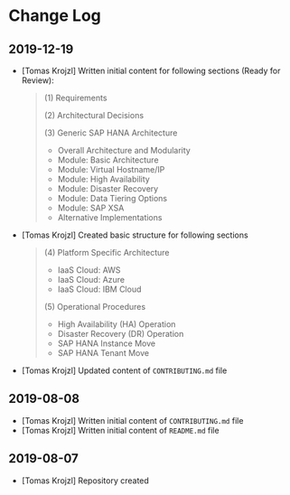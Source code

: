 # Change Log

## 2019-12-19

- [Tomas Krojzl] Written initial content for following sections (Ready for Review):

  > (1) Requirements
  >
  > (2) Architectural Decisions
  >
  > (3) Generic SAP HANA Architecture
  >   - Overall Architecture and Modularity
  >   - Module: Basic Architecture
  >   - Module: Virtual Hostname/IP
  >   - Module: High Availability
  >   - Module: Disaster Recovery
  >   - Module: Data Tiering Options
  >   - Module: SAP XSA
  >   - Alternative Implementations

- [Tomas Krojzl] Created basic structure for following sections

  > (4) Platform Specific Architecture
  >   - IaaS Cloud: AWS
  >   - IaaS Cloud: Azure
  >   - IaaS Cloud: IBM Cloud
  >
  > (5) Operational Procedures
  >   - High Availability (HA) Operation
  >   - Disaster Recovery (DR) Operation
  >   - SAP HANA Instance Move
  >   - SAP HANA Tenant Move

- [Tomas Krojzl] Updated content of `CONTRIBUTING.md` file

## 2019-08-08

- [Tomas Krojzl] Written initial content of `CONTRIBUTING.md` file
- [Tomas Krojzl] Written initial content of `README.md` file

## 2019-08-07

- [Tomas Krojzl] Repository created
